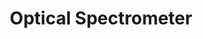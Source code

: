 ---
types: "word"

title: "Optical Spectrometer"

categories: ['']

tags: ['Optical', 'Spectrometer']

arabic: 'المطياف البصري'

arexps: []

enwords: ['Optical Spectrometer']

enexps: []

arlexicons: 'ط'

enlexicons: 'O'

authors: ['Ruqayya Roshdy']

translators: ['']

citations: 'العربية والذكاء الاصطناعي'

sources: 'مركز الملك عبدالله بن عبدالعزيز الدولي لخدمة اللغة العربية'

word: "true"

slug: ""
---